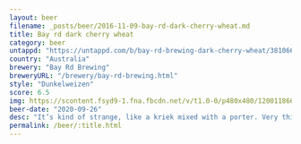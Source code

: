 ```yaml
---
layout: beer
filename: _posts/beer/2016-11-09-bay-rd-dark-cherry-wheat.md
title: Bay rd dark cherry wheat
category: beer
untappd: "https://untappd.com/b/bay-rd-brewing-dark-cherry-wheat/3810664"
country: "Australia"
brewery: "Bay Rd Brewing"
breweryURL: "/brewery/bay-rd-brewing.html"
style: "Dunkelweizen"
score: 6.5
img: https://scontent.fsyd9-1.fna.fbcdn.net/v/t1.0-0/p480x480/120011866_10158639368728745_178508579457003272_o.jpg?_nc_cat=111&_nc_sid=0be424&_nc_ohc=WgwLmltkQUAAX-LyANt&_nc_ht=scontent.fsyd9-1.fna&tp=6&oh=22f4118ae92332f633c5df1901e0914d&oe=5F94F412
beer-date: "2020-09-26"
desc: "It’s kind of strange, like a kriek mixed with a porter. Very thin so it’s fairly easy to drink but not exciting"
permalink: /beer/:title.html
---
```

